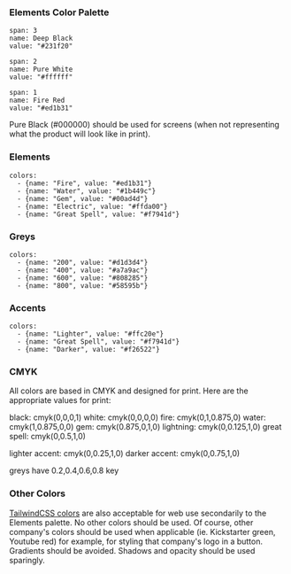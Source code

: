 ### Elements Color Palette

```color
span: 3
name: Deep Black
value: "#231f20"
```

```color
span: 2
name: Pure White
value: "#ffffff"
```

```color
span: 1
name: Fire Red
value: "#ed1b31"
```

Pure Black (#000000) should be used for screens (when not representing what the product will look like in print).

### Elements

```color-palette
colors:
  - {name: "Fire", value: "#ed1b31"}
  - {name: "Water", value: "#1b449c"}
  - {name: "Gem", value: "#00ad4d"}
  - {name: "Electric", value: "#ffda00"}
  - {name: "Great Spell", value: "#f7941d"}
```


### Greys

```color-palette
colors:
  - {name: "200", value: "#d1d3d4"}
  - {name: "400", value: "#a7a9ac"}
  - {name: "600", value: "#808285"}
  - {name: "800", value: "#58595b"}
```

### Accents

```color-palette
colors:
  - {name: "Lighter", value: "#ffc20e"}
  - {name: "Great Spell", value: "#f7941d"}
  - {name: "Darker", value: "#f26522"}
```

### CMYK

All colors are based in CMYK and designed for print. Here are the appropriate values for print:

black: cmyk(0,0,0,1)
white: cmyk(0,0,0,0)
fire: cmyk(0,1,0.875,0)
water: cmyk(1,0.875,0,0)
gem: cmyk(0.875,0,1,0)
lightning: cmyk(0,0.125,1,0)
great spell: cmyk(0,0.5,1,0)

lighter accent: cmyk(0,0.25,1,0)
darker accent: cmyk(0,0.75,1,0)

greys have 0.2,0.4,0.6,0.8 key

### Other Colors

[TailwindCSS colors](https://tailwindcss.com/docs/customizing-colors) are also acceptable for web use secondarily to the Elements palette. No other colors should be used. Of course, other company's colors should be used when applicable (ie. Kickstarter green, Youtube red) for example, for styling that company's logo in a button. Gradients should be avoided. Shadows and opacity should be used sparingly.